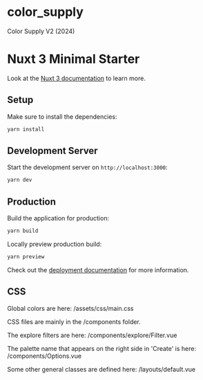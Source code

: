 # color_supply
Color Supply V2 (2024)

# Nuxt 3 Minimal Starter

Look at the [Nuxt 3 documentation](https://nuxt.com/docs/getting-started/introduction) to learn more.

## Setup

Make sure to install the dependencies:

```bash
yarn install
```

## Development Server

Start the development server on `http://localhost:3000`:

```bash
yarn dev
```

## Production

Build the application for production:

```bash
yarn build
```

Locally preview production build:

```bash
yarn preview

```

Check out the [deployment documentation](https://nuxt.com/docs/getting-started/deployment) for more information.


## CSS

Global colors are here: /assets/css/main.css


CSS files are mainly in the /components folder. 

The explore filters are here: /components/explore/Filter.vue

The palette name that appears on the right side in 'Create' is here: /components/Options.vue

Some other general classes are defined here: /layouts/default.vue
